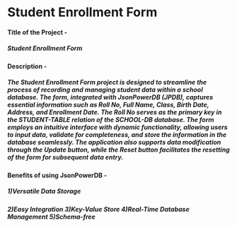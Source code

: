 # Student Enrollment Form
#### Title of the Project - 
##### Student Enrollment Form
#### Description -  
##### The Student Enrollment Form project is designed to streamline the process of recording and managing student data within a school database. The form, integrated with JsonPowerDB (JPDB), captures essential information such as Roll No, Full Name, Class, Birth Date, Address, and Enrollment Date. The Roll No serves as the primary key in the STUDENT-TABLE relation of the SCHOOL-DB database. The form employs an intuitive interface with dynamic functionality, allowing users to input data, validate for completeness, and store the information in the database seamlessly. The application also supports data modification through the Update button, while the Reset button facilitates the resetting of the form for subsequent data entry. 
#### Benefits of using JsonPowerDB - 
##### 1)Versatile Data Storage 
##### 2)Easy Integration 3)Key-Value Store 4)Real-Time Database Management 5)Schema-free
